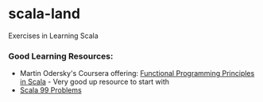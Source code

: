 # scala-land
Exercises in Learning Scala

### Good Learning Resources:
* Martin Odersky's Coursera offering: [Functional Programming Principles in Scala](https://class.coursera.org/progfun-005/lecture) - Very good up resource to start with
* [Scala 99 Problems](http://aperiodic.net/phil/scala/s-99/)

